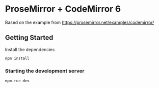 # ProseMirror + CodeMirror 6

Based on the example from https://prosemirror.net/examples/codemirror/

## Getting Started

Install the dependencies

```bash
npm install
```

### Starting the development server

```bash
npm run dev
```
